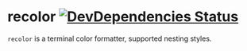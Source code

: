 recolor [![DevDependencies Status](https://david-dm.org/firede/recolor/dev-status.png)](https://david-dm.org/firede/recolor#dev-badge-embed)
===

`recolor` is a terminal color formatter, supported nesting styles.
